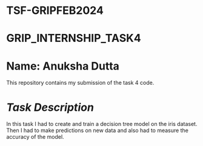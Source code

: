 # TSF-GRIPFEB2024

# GRIP_INTERNSHIP_TASK4

# Name: Anuksha Dutta

This repository contains my submission of the task 4 code. 

# *Task Description*
In this task I had to create and train a decision tree model on the iris dataset. Then I had to make predictions on new data and also had to measure the accuracy of the model.

